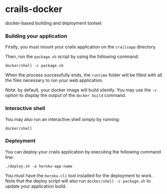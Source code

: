 # crails-docker
docker-based building and deployment toolset

### Building your application
Firstly, you must mount your crails application on the `crailsapp` directory.

Then, run the `package.sh` script by using the following command:

```
docker/shell -c package.sh
```

When the process successfully ends, the `runtime` folder will be filled with all the files necessary to run your web application.

Note: by default, your docker image will build silently. You may use the `-v` option to display the output of the `docker build` command.

### Interactive shell
You may also run an interactive shell simply by running:
```
docker/shell
```

### Deployment
You can deploy your crails application by executing the following command line:
```
./deploy.sh -a heroku-app-name
```
You must have the `heroku-cli` tool installed for the deployment to work. Note that the deploy script will also run `docker/shell -c package.sh` to update your application build.
